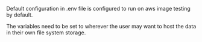 Default configuration in .env file is configured to run on aws image testing by default. 

The variables need to be set to wherever the user may want to host the data in their own file system storage.
